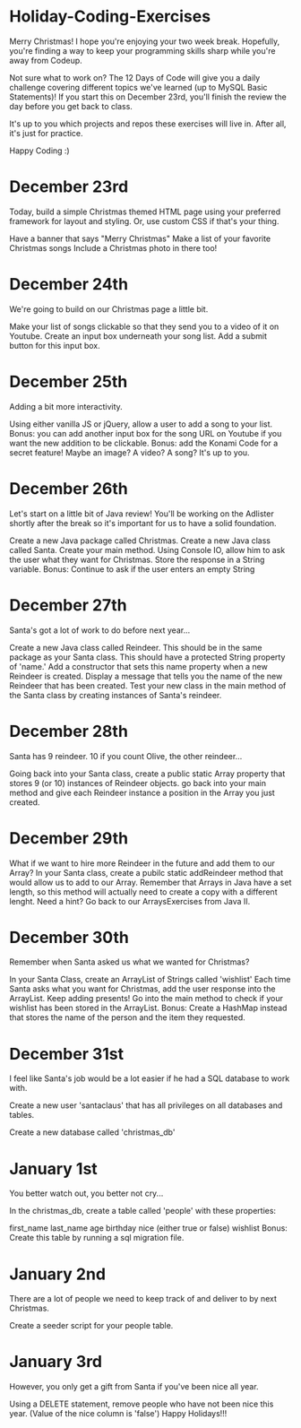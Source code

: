 # Holiday-Coding-Exercises

Merry Christmas! I hope you're enjoying your two week break. Hopefully, you're finding a way to keep your programming skills sharp while you're away from Codeup.

Not sure what to work on? The 12 Days of Code will give you a daily challenge covering different topics we've learned (up to MySQL Basic Statements)! If you start this on December 23rd, you'll finish the review the day before you get back to class.

It's up to you which projects and repos these exercises will live in. After all, it's just for practice.

Happy Coding :)

# December 23rd
Today, build a simple Christmas themed HTML page using your preferred framework for layout and styling. Or, use custom CSS if that's your thing.

Have a banner that says "Merry Christmas"
Make a list of your favorite Christmas songs
Include a Christmas photo in there too!

# December 24th
We're going to build on our Christmas page a little bit.

Make your list of songs clickable so that they send you to a video of it on Youtube.
Create an input box underneath your song list.
Add a submit button for this input box.

# December 25th
Adding a bit more interactivity.

Using either vanilla JS or jQuery, allow a user to add a song to your list.
Bonus: you can add another input box for the song URL on Youtube if you want the new addition to be clickable.
Bonus: add the Konami Code for a secret feature! Maybe an image? A video? A song? It's up to you.

# December 26th
Let's start on a little bit of Java review! You'll be working on the Adlister shortly after the break so it's important for us to have a solid foundation.

Create a new Java package called Christmas.
Create a new Java class called Santa.
Create your main method. Using Console IO, allow him to ask the user what they want for Christmas.
Store the response in a String variable.
Bonus: Continue to ask if the user enters an empty String

# December 27th
Santa's got a lot of work to do before next year...

Create a new Java class called Reindeer. This should be in the same package as your Santa class.
This should have a protected String property of 'name.'
Add a constructor that sets this name property when a new Reindeer is created. Display a message that tells you the name of the new Reindeer that has been created.
Test your new class in the main method of the Santa class by creating instances of Santa's reindeer.

# December 28th
Santa has 9 reindeer. 10 if you count Olive, the other reindeer...

Going back into your Santa class, create a public static Array property that stores 9 (or 10) instances of Reindeer objects.
go back into your main method and give each Reindeer instance a position in the Array you just created.

# December 29th
What if we want to hire more Reindeer in the future and add them to our Array?
In your Santa class, create a pubilc static addReindeer method that would allow us to add to our Array.
Remember that Arrays in Java have a set length, so this method will actually need to create a copy with a different lenght.
Need a hint? Go back to our ArraysExercises from Java II.

# December 30th
Remember when Santa asked us what we wanted for Christmas?

In your Santa Class, create an ArrayList of Strings called 'wishlist'
Each time Santa asks what you want for Christmas, add the user response into the ArrayList. Keep adding presents!
Go into the main method to check if your wishlist has been stored in the ArrayList.
Bonus: Create a HashMap instead that stores the name of the person and the item they requested.

# December 31st
I feel like Santa's job would be a lot easier if he had a SQL database to work with.

Create a new user 'santaclaus' that has all privileges on all databases and tables.

Create a new database called 'christmas_db'

# January 1st
You better watch out, you better not cry...

In the christmas_db, create a table called 'people' with these properties:

first_name
last_name
age
birthday
nice (either true or false)
wishlist
Bonus: Create this table by running a sql migration file.

# January 2nd
There are a lot of people we need to keep track of and deliver to by next Christmas.

Create a seeder script for your people table.

# January 3rd
However, you only get a gift from Santa if you've been nice all year.

Using a DELETE statement, remove people who have not been nice this year. (Value of the nice column is 'false')
Happy Holidays!!!
